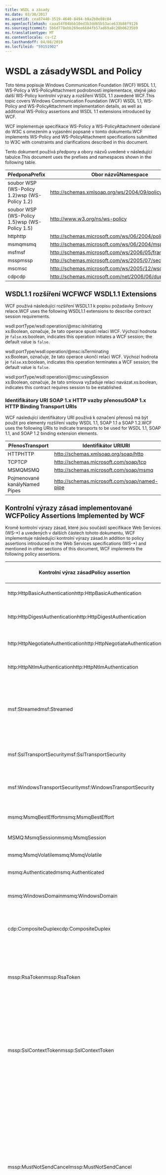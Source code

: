 ```yaml
---
title: WSDL a zásady
ms.date: 03/30/2017
ms.assetid: cea87440-3519-4640-8494-b8a2b0e88c84
ms.openlocfilehash: caaa54f04bbb10ed3b3dd65b53ace633b88f9126
ms.sourcegitcommit: 5b6d778ebb269ee6684fb57ad69a8c28b06235b9
ms.translationtype: MT
ms.contentlocale: cs-CZ
ms.lasthandoff: 04/08/2019
ms.locfileid: "59151902"
---
```

# <a name="wsdl-and-policy"></a><span data-ttu-id="58fe5-102">WSDL a zásady</span><span class="sxs-lookup"><span data-stu-id="58fe5-102">WSDL and Policy</span></span>
<span data-ttu-id="58fe5-103">Toto téma popisuje Windows Communication Foundation (WCF) WSDL 1.1, WS-Policy a WS-PolicyAttachment podrobnosti implementace, stejně jako další WS-Policy kontrolní výrazy a rozšíření WSDL 1.1 zavedené WCF.</span><span class="sxs-lookup"><span data-stu-id="58fe5-103">This topic covers Windows Communication Foundation (WCF) WSDL 1.1, WS-Policy and WS-PolicyAttachment implementation details, as well as additional WS-Policy assertions and WSDL 1.1 extensions introduced by WCF.</span></span>  
  
 <span data-ttu-id="58fe5-104">WCF implementuje specifikace WS-Policy a WS-PolicyAttachment odeslané do W3C s omezením a vyjasnění popsané v tomto dokumentu.</span><span class="sxs-lookup"><span data-stu-id="58fe5-104">WCF implements WS-Policy and WS-PolicyAttachment specifications submitted to W3C with constraints and clarifications described in this document.</span></span>  
  
 <span data-ttu-id="58fe5-105">Tento dokument používá předpony a obory názvů uvedené v následující tabulce.</span><span class="sxs-lookup"><span data-stu-id="58fe5-105">This document uses the prefixes and namespaces shown in the following table.</span></span>  
  
|<span data-ttu-id="58fe5-106">Předpona</span><span class="sxs-lookup"><span data-stu-id="58fe5-106">Prefix</span></span>|<span data-ttu-id="58fe5-107">Obor názvů</span><span class="sxs-lookup"><span data-stu-id="58fe5-107">Namespace</span></span>|  
|------------|---------------|  
|<span data-ttu-id="58fe5-108">soubor WSP (WS-Policy 1.2)</span><span class="sxs-lookup"><span data-stu-id="58fe5-108">wsp (WS-Policy 1.2)</span></span>|http://schemas.xmlsoap.org/ws/2004/09/policy|  
|<span data-ttu-id="58fe5-109">soubor WSP (WS-Policy 1.5)</span><span class="sxs-lookup"><span data-stu-id="58fe5-109">wsp (WS-Policy 1.5)</span></span>|http://www.w3.org/ns/ws-policy|  
|<span data-ttu-id="58fe5-110">http</span><span class="sxs-lookup"><span data-stu-id="58fe5-110">http</span></span>|http://schemas.microsoft.com/ws/06/2004/policy/http|  
|<span data-ttu-id="58fe5-111">msmq</span><span class="sxs-lookup"><span data-stu-id="58fe5-111">msmq</span></span>|http://schemas.microsoft.com/ws/06/2004/mspolicy/msmq|  
|<span data-ttu-id="58fe5-112">msf</span><span class="sxs-lookup"><span data-stu-id="58fe5-112">msf</span></span>|http://schemas.microsoft.com/ws/2006/05/framing/policy|  
|<span data-ttu-id="58fe5-113">mssp</span><span class="sxs-lookup"><span data-stu-id="58fe5-113">mssp</span></span>|http://schemas.microsoft.com/ws/2005/07/securitypolicy|  
|<span data-ttu-id="58fe5-114">msc</span><span class="sxs-lookup"><span data-stu-id="58fe5-114">msc</span></span>|http://schemas.microsoft.com/ws/2005/12/wsdl/contract|  
|<span data-ttu-id="58fe5-115">cdp</span><span class="sxs-lookup"><span data-stu-id="58fe5-115">cdp</span></span>|http://schemas.microsoft.com/net/2006/06/duplex|  
  
## <a name="wcf-wsdl11-extensions"></a><span data-ttu-id="58fe5-116">WSDL1.1 rozšíření WCF</span><span class="sxs-lookup"><span data-stu-id="58fe5-116">WCF WSDL1.1 Extensions</span></span>  
 <span data-ttu-id="58fe5-117">WCF používá následující rozšíření WSDL1.1 k popisu požadavky Smlouvy relace.</span><span class="sxs-lookup"><span data-stu-id="58fe5-117">WCF uses the following WSDL1.1 extensions to describe contract session requirements.</span></span>  
  
 wsdl:portType/wsdl:operation/@msc:isInitiating  
 <span data-ttu-id="58fe5-118">xs:Boolean, označuje, že tato operace spustí relaci WCF. Výchozí hodnota je `false`.</span><span class="sxs-lookup"><span data-stu-id="58fe5-118">xs:boolean, indicates this operation initiates a WCF session; the default value is `false`.</span></span>  
  
 wsdl:portType/wsdl:operation/@msc:isTerminating  
 <span data-ttu-id="58fe5-119">xs:Boolean, označuje, že tato operace ukončí relaci WCF. Výchozí hodnota je `false`.</span><span class="sxs-lookup"><span data-stu-id="58fe5-119">xs:boolean, indicates this operation terminates a WCF session; the default value is `false`.</span></span>  
  
 wsdl:portType/wsdl:operation/@msc:usingSession  
 <span data-ttu-id="58fe5-120">xs:Boolean, označuje, že tato smlouva vyžaduje relaci navázat.</span><span class="sxs-lookup"><span data-stu-id="58fe5-120">xs:boolean, indicates this contract requires session to be established.</span></span>  
  
### <a name="soap-1x-http-binding-transport-uris"></a><span data-ttu-id="58fe5-121">Identifikátory URI SOAP 1.x HTTP vazby přenosu</span><span class="sxs-lookup"><span data-stu-id="58fe5-121">SOAP 1.x HTTP Binding Transport URIs</span></span>  
 <span data-ttu-id="58fe5-122">WCF následující identifikátory URI používá k označení přenosů má být použit pro elementy rozšíření vazby WSDL 1.1, SOAP 1.1 a SOAP 1.2.</span><span class="sxs-lookup"><span data-stu-id="58fe5-122">WCF uses the following URIs to indicate transports to be used for WSDL 1.1, SOAP 1.1, and SOAP 1.2 binding extension elements.</span></span>  
  
|<span data-ttu-id="58fe5-123">Přenos</span><span class="sxs-lookup"><span data-stu-id="58fe5-123">Transport</span></span>|<span data-ttu-id="58fe5-124">Identifikátor URI</span><span class="sxs-lookup"><span data-stu-id="58fe5-124">URI</span></span>|  
|---------------|---------|  
|<span data-ttu-id="58fe5-125">HTTP</span><span class="sxs-lookup"><span data-stu-id="58fe5-125">HTTP</span></span>|http://schemas.xmlsoap.org/soap/http|  
|<span data-ttu-id="58fe5-126">TCP</span><span class="sxs-lookup"><span data-stu-id="58fe5-126">TCP</span></span>|http://schemas.microsoft.com/soap/tcp|  
|<span data-ttu-id="58fe5-127">MSMQ</span><span class="sxs-lookup"><span data-stu-id="58fe5-127">MSMQ</span></span>|http://schemas.microsoft.com/soap/msmq|  
|<span data-ttu-id="58fe5-128">Pojmenované kanály</span><span class="sxs-lookup"><span data-stu-id="58fe5-128">Named Pipes</span></span>|http://schemas.microsoft.com/soap/named-pipe|  
  
## <a name="policy-assertions-implemented-by-wcf"></a><span data-ttu-id="58fe5-129">Kontrolní výrazy zásad implementované WCF</span><span class="sxs-lookup"><span data-stu-id="58fe5-129">Policy Assertions Implemented by WCF</span></span>  
 <span data-ttu-id="58fe5-130">Kromě kontrolní výrazy zásad, které jsou součástí specifikace Web Services (WS-\*) a uvedených v dalších částech tohoto dokumentu, WCF implementuje následující kontrolní výrazy zásad.</span><span class="sxs-lookup"><span data-stu-id="58fe5-130">In addition to policy assertions introduced in the Web Services specifications (WS-\*) and mentioned in other sections of this document, WCF implements the following policy assertions.</span></span>  
  
|<span data-ttu-id="58fe5-131">Kontrolní výraz zásad</span><span class="sxs-lookup"><span data-stu-id="58fe5-131">Policy assertion</span></span>|<span data-ttu-id="58fe5-132">Předmět zásad</span><span class="sxs-lookup"><span data-stu-id="58fe5-132">Policy subject</span></span>|<span data-ttu-id="58fe5-133">Popis</span><span class="sxs-lookup"><span data-stu-id="58fe5-133">Description</span></span>|  
|----------------------|--------------------|-----------------|  
|<span data-ttu-id="58fe5-134">http:HttpBasicAuthentication</span><span class="sxs-lookup"><span data-stu-id="58fe5-134">http:HttpBasicAuthentication</span></span>|<span data-ttu-id="58fe5-135">Koncový bod</span><span class="sxs-lookup"><span data-stu-id="58fe5-135">Endpoint</span></span>|<span data-ttu-id="58fe5-136">Koncový bod používá HTTP Basic Authentication.</span><span class="sxs-lookup"><span data-stu-id="58fe5-136">Endpoint uses HTTP Basic Authentication.</span></span>|  
|<span data-ttu-id="58fe5-137">http:HttpDigestAuthentication</span><span class="sxs-lookup"><span data-stu-id="58fe5-137">http:HttpDigestAuthentication</span></span>|<span data-ttu-id="58fe5-138">Koncový bod</span><span class="sxs-lookup"><span data-stu-id="58fe5-138">Endpoint</span></span>|<span data-ttu-id="58fe5-139">Koncový bod používá ověřování pomocí protokolu HTTP Digest.</span><span class="sxs-lookup"><span data-stu-id="58fe5-139">Endpoint uses HTTP Digest Authentication.</span></span>|  
|<span data-ttu-id="58fe5-140">http:HttpNegotiateAuthentication</span><span class="sxs-lookup"><span data-stu-id="58fe5-140">http:HttpNegotiateAuthentication</span></span>|<span data-ttu-id="58fe5-141">Koncový bod</span><span class="sxs-lookup"><span data-stu-id="58fe5-141">Endpoint</span></span>|<span data-ttu-id="58fe5-142">Koncový bod používá ověřování vyjednávání protokolu HTTP.</span><span class="sxs-lookup"><span data-stu-id="58fe5-142">Endpoint uses HTTP Negotiate Authentication.</span></span>|  
|<span data-ttu-id="58fe5-143">http:HttpNtlmAuthentication</span><span class="sxs-lookup"><span data-stu-id="58fe5-143">http:HttpNtlmAuthentication</span></span>|<span data-ttu-id="58fe5-144">Koncový bod</span><span class="sxs-lookup"><span data-stu-id="58fe5-144">Endpoint</span></span>|<span data-ttu-id="58fe5-145">Koncový bod používá ověřování protokolem NTLM HTTP.</span><span class="sxs-lookup"><span data-stu-id="58fe5-145">Endpoint uses HTTP NTLM Authentication.</span></span>|  
|<span data-ttu-id="58fe5-146">msf:Streamed</span><span class="sxs-lookup"><span data-stu-id="58fe5-146">msf:Streamed</span></span>|<span data-ttu-id="58fe5-147">Koncový bod</span><span class="sxs-lookup"><span data-stu-id="58fe5-147">Endpoint</span></span>|<span data-ttu-id="58fe5-148">Koncový bod používá rámce datový proud zprávy.</span><span class="sxs-lookup"><span data-stu-id="58fe5-148">Endpoint uses streamed message framing.</span></span> <span data-ttu-id="58fe5-149">Tento kontrolní výraz se používá s protokolem rámce zpráv poskytuje pro přenosy, jako je například TCP a pojmenované kanály.</span><span class="sxs-lookup"><span data-stu-id="58fe5-149">This assertion is used with the Message Framing protocol provided for transports such as TCP, and named pipes.</span></span>|  
|<span data-ttu-id="58fe5-150">msf:SslTransportSecurity</span><span class="sxs-lookup"><span data-stu-id="58fe5-150">msf:SslTransportSecurity</span></span>|<span data-ttu-id="58fe5-151">Koncový bod</span><span class="sxs-lookup"><span data-stu-id="58fe5-151">Endpoint</span></span>|<span data-ttu-id="58fe5-152">Koncový bod používá zabezpečení přenosové vrstvy (TLS) s rámce zpráv.</span><span class="sxs-lookup"><span data-stu-id="58fe5-152">Endpoint uses transport-layer security (TLS) with message framing.</span></span>|  
|<span data-ttu-id="58fe5-153">msf:WindowsTransportSecurity</span><span class="sxs-lookup"><span data-stu-id="58fe5-153">msf:WindowsTransportSecurity</span></span>|<span data-ttu-id="58fe5-154">Koncový bod</span><span class="sxs-lookup"><span data-stu-id="58fe5-154">Endpoint</span></span>|<span data-ttu-id="58fe5-155">Koncový bod používá zprostředkovatel zabezpečení vyjednávání (SPNEGO) s rámce zpráv.</span><span class="sxs-lookup"><span data-stu-id="58fe5-155">Endpoint uses Security Provider Negotiation (SPNEGO) with message framing.</span></span>|  
|<span data-ttu-id="58fe5-156">msmq:MsmqBestEffort</span><span class="sxs-lookup"><span data-stu-id="58fe5-156">msmq:MsmqBestEffort</span></span>|<span data-ttu-id="58fe5-157">Koncový bod</span><span class="sxs-lookup"><span data-stu-id="58fe5-157">Endpoint</span></span>|<span data-ttu-id="58fe5-158">Služby MSMQ s best effort zárukami.</span><span class="sxs-lookup"><span data-stu-id="58fe5-158">MSMQ with best-effort guarantees.</span></span>|  
|<span data-ttu-id="58fe5-159">MSMQ:MsmqSession</span><span class="sxs-lookup"><span data-stu-id="58fe5-159">msmq:MsmqSession</span></span>|<span data-ttu-id="58fe5-160">Koncový bod</span><span class="sxs-lookup"><span data-stu-id="58fe5-160">Endpoint</span></span>|<span data-ttu-id="58fe5-161">Zaručuje služby MSMQ s relací.</span><span class="sxs-lookup"><span data-stu-id="58fe5-161">MSMQ with Session guarantees.</span></span>|  
|<span data-ttu-id="58fe5-162">msmq:MsmqVolatile</span><span class="sxs-lookup"><span data-stu-id="58fe5-162">msmq:MsmqVolatile</span></span>|<span data-ttu-id="58fe5-163">Koncový bod</span><span class="sxs-lookup"><span data-stu-id="58fe5-163">Endpoint</span></span>|<span data-ttu-id="58fe5-164">Volatile služby MSMQ.</span><span class="sxs-lookup"><span data-stu-id="58fe5-164">MSMQ Volatile.</span></span>|  
|<span data-ttu-id="58fe5-165">msmq:Authenticated</span><span class="sxs-lookup"><span data-stu-id="58fe5-165">msmq:Authenticated</span></span>|<span data-ttu-id="58fe5-166">Koncový bod</span><span class="sxs-lookup"><span data-stu-id="58fe5-166">Endpoint</span></span>|<span data-ttu-id="58fe5-167">Ověřování se používá u přenosu služby MSMQ.</span><span class="sxs-lookup"><span data-stu-id="58fe5-167">Authentication is used with MSMQ transport.</span></span>|  
|<span data-ttu-id="58fe5-168">msmq:WindowsDomain</span><span class="sxs-lookup"><span data-stu-id="58fe5-168">msmq:WindowsDomain</span></span>|<span data-ttu-id="58fe5-169">Koncový bod</span><span class="sxs-lookup"><span data-stu-id="58fe5-169">Endpoint</span></span>|<span data-ttu-id="58fe5-170">Ověřování v doméně Windows používaný službou MSMQ.</span><span class="sxs-lookup"><span data-stu-id="58fe5-170">MSMQ uses Windows Domain authentication.</span></span>|  
|<span data-ttu-id="58fe5-171">cdp:CompositeDuplex</span><span class="sxs-lookup"><span data-stu-id="58fe5-171">cdp:CompositeDuplex</span></span>|<span data-ttu-id="58fe5-172">Koncový bod</span><span class="sxs-lookup"><span data-stu-id="58fe5-172">Endpoint</span></span>|<span data-ttu-id="58fe5-173">Koncový bod používá dvě samostatné opačný přenosové připojení pro ani výstupní zprávy.</span><span class="sxs-lookup"><span data-stu-id="58fe5-173">Endpoint uses two separate converse transport connections for in and out messages.</span></span>|  
|<span data-ttu-id="58fe5-174">mssp:RsaToken</span><span class="sxs-lookup"><span data-stu-id="58fe5-174">mssp:RsaToken</span></span>|<span data-ttu-id="58fe5-175">Vnořené</span><span class="sxs-lookup"><span data-stu-id="58fe5-175">Nested</span></span>|<span data-ttu-id="58fe5-176">Výraz klíče tokenu RSA.</span><span class="sxs-lookup"><span data-stu-id="58fe5-176">RSA key token assertion.</span></span> <span data-ttu-id="58fe5-177">Tento požadavek obvykle splněn serializovat přímo jako součást informací o klíči v podporujícími podpis klíčem RSA.</span><span class="sxs-lookup"><span data-stu-id="58fe5-177">This requirement is typically satisfied by an RSA key serialized directly as part of the key information in an endorsing signature.</span></span>|  
|<span data-ttu-id="58fe5-178">mssp:SslContextToken</span><span class="sxs-lookup"><span data-stu-id="58fe5-178">mssp:SslContextToken</span></span>|<span data-ttu-id="58fe5-179">Vnořené</span><span class="sxs-lookup"><span data-stu-id="58fe5-179">Nested</span></span>|<span data-ttu-id="58fe5-180">Vyžaduje použít SecurityContextToken pomocí binární TLS handshake pomocí WS-Trust.</span><span class="sxs-lookup"><span data-stu-id="58fe5-180">Requires that a SecurityContextToken obtained using binary TLS handshake using WS-Trust be used.</span></span> <span data-ttu-id="58fe5-181">Vnořené výrazy zahrnují: sp:RequireDerivedKeys, mssp:MustNotSendCancel, mssp:RequireClientCertificate.</span><span class="sxs-lookup"><span data-stu-id="58fe5-181">Nested assertions include: sp:RequireDerivedKeys, mssp:MustNotSendCancel, mssp:RequireClientCertificate.</span></span>|  
|<span data-ttu-id="58fe5-182">mssp:MustNotSendCancel</span><span class="sxs-lookup"><span data-stu-id="58fe5-182">mssp:MustNotSendCancel</span></span>|<span data-ttu-id="58fe5-183">Vnořené</span><span class="sxs-lookup"><span data-stu-id="58fe5-183">Nested</span></span>|<span data-ttu-id="58fe5-184">Určuje, že žádost o token zabezpečení (RVNÍ) požádat o zprávy [WS-Trust] zrušit vazbu [WS-Trust, WS-SC] požadavek neposílali na vydavatele dané SecurityContextToken.</span><span class="sxs-lookup"><span data-stu-id="58fe5-184">Specifies a requirement that a request security token (RST) request messages [WS-Trust] using the Cancel binding [WS-Trust, WS-SC] not be sent to the issuer of a given SecurityContextToken.</span></span> <span data-ttu-id="58fe5-185">Pokud tento kontrolní výraz je k dispozici, nesmí tyto zprávy žádosti odeslané na vydavatele.</span><span class="sxs-lookup"><span data-stu-id="58fe5-185">If this assertion is present, then such request messages must not be sent to the issuer.</span></span> <span data-ttu-id="58fe5-186">Pokud tento kontrolní výraz není k dispozici, můžete takové žádosti o zprávy odeslané na vydavatele.</span><span class="sxs-lookup"><span data-stu-id="58fe5-186">If this assertion is not present, then such request messages can be sent to the issuer.</span></span>|  
|<span data-ttu-id="58fe5-187">mssp:RequireClientCertificate</span><span class="sxs-lookup"><span data-stu-id="58fe5-187">mssp:RequireClientCertificate</span></span>|<span data-ttu-id="58fe5-188">Vnořené</span><span class="sxs-lookup"><span data-stu-id="58fe5-188">Nested</span></span>|<span data-ttu-id="58fe5-189">Tento volitelný prvek určuje požadavek na klientský certifikát, který se poskytuje jako součást TLSNEGO protokolu.</span><span class="sxs-lookup"><span data-stu-id="58fe5-189">This optional element specifies a requirement for a client certificate to be provided as part of the TLSNEGO protocol.</span></span> <span data-ttu-id="58fe5-190">Pokud tento kontrolní výraz je k dispozici, musí být zadaná klientský certifikát.</span><span class="sxs-lookup"><span data-stu-id="58fe5-190">If this assertion is present, then a client certificate must be provided.</span></span> <span data-ttu-id="58fe5-191">Pokud tento kontrolní výraz není k dispozici, nesmí být zadaná klientský certifikát.</span><span class="sxs-lookup"><span data-stu-id="58fe5-191">If this assertion is not present, then a client certificate must not be provided.</span></span> <span data-ttu-id="58fe5-192">Tento kontrolní výraz se nesmí používat mimo mssp:SslContextToken.</span><span class="sxs-lookup"><span data-stu-id="58fe5-192">This assertion must not be used outside of mssp:SslContextToken.</span></span>|  
  
## <a name="see-also"></a><span data-ttu-id="58fe5-193">Viz také:</span><span class="sxs-lookup"><span data-stu-id="58fe5-193">See also</span></span>

- [<span data-ttu-id="58fe5-194">Vlastní publikování WSDL</span><span class="sxs-lookup"><span data-stu-id="58fe5-194">Custom WSDL Publication</span></span>](../../../../docs/framework/wcf/samples/custom-wsdl-publication.md)
- [<span data-ttu-id="58fe5-195">Postupy: Export vlastního WSDL</span><span class="sxs-lookup"><span data-stu-id="58fe5-195">How to: Export Custom WSDL</span></span>](../../../../docs/framework/wcf/extending/how-to-export-custom-wsdl.md)
- [<span data-ttu-id="58fe5-196">Postupy: Import vlastního WSDL</span><span class="sxs-lookup"><span data-stu-id="58fe5-196">How to: Import Custom WSDL</span></span>](../../../../docs/framework/wcf/extending/how-to-import-custom-wsdl.md)
